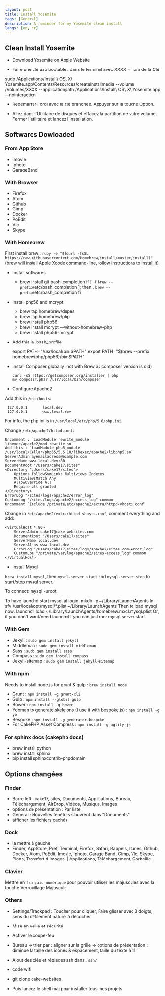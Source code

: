 ```yaml
---
layout: post
title: Install Yosemite
tags: [General]
description: A reminder for my Yosemite clean install
langs: [en, fr]
---
```


## Clean Install Yosemite

- Download Yosemite on Apple Website

- Faire une clé usb bootable : dans le terminal avec XXXX = nom de la Clé

sudo /Applications/Install\ OS\ X\ Yosemite.app/Contents/Resources/createinstallmedia --volume /Volumes/XXXX --applicationpath /Applications/Install\ OS\ X\ Yosemite.app --nointeraction

- Redémarrer l'ordi avec la clé branchée. Appuyer sur la touche Option.

- Allez dans l'Utilitaire de disques et effacez la partition de votre volume.
Fermer l'utilitaire et lancez l'installation.


## Softwares Dowloaded

### From App Store

- Imovie
- Iphoto
- GarageBand

### With Browser

- Firefox
- Atom
- Github
- Gimp
- Docker
- PoEdit
- Vlc
- Skype

### With Homebrew

First install brew : `ruby -e "$(curl -fsSL https://raw.githubusercontent.com/Homebrew/install/master/install)"`
(brew will install Apple Xcode command-line, follow instructions to install it)

- Install softwares

    - brew install git bash-completion
          if [ -f `brew --prefix`/etc/bash_completion ]; then
            . `brew --prefix`/etc/bash_completion
          fi


- Install php56 and mcrypt:

    - brew tap homebrew/dupes
    - brew tap homebrew/php
    - brew install php56
    - brew install mcrypt --without-homebrew-php
    - brew install php56-mcrypt

- Add this in .bash_profile

    export PATH="/usr/local/bin:$PATH"
    export PATH="$(brew --prefix homebrew/php/php56)/bin:$PATH"

- Install Composer globally (not with Brew as composer version is old)

      curl -sS https://getcomposer.org/installer | php
      mv composer.phar /usr/local/bin/composer

- Configure Apache2

Add this in `/etc/hosts`:

     127.0.0.1       local.dev
     127.0.0.1       www.local.dev

For info, the php.ini is in `/usr/local/etc/php/5.6/php.ini`.

Change `/etc/apache2/httpd.conf`:

    Uncomment : `LoadModule rewrite_module  libexec/apache2/mod_rewrite.so`
    Add this : `LoadModule php5_module /usr/local/Cellar/php55/5.5.18/libexec/apache2/libphp5.so`
    ServerAdmin myemailadress@example.com
    ServerName www.local.dev:80
    DocumentRoot "/Users/cake17/sites"
    <Directory "/Users/cake17/sites">
        Options FollowSymLinks Multiviews Indexes
        MultiviewsMatch Any
        AllowOverride All
        Require all granted
    </Directory>
    ErrorLog "/sites/logs/apache2/error_log"
    CustomLog "/sites/logs/apache2/access_log" common
    Uncomment `Include /private/etc/apache2/extra/httpd-vhosts.conf`

Change in `/etc/apache2/extra/httpd-vhosts.conf`, comment everything and add:

    <VirtualHost *:80>
        ServerAdmin cake17@cake-websites.com
        DocumentRoot "/Users/cake17/sites"
        ServerName local.dev
        ServerAlias www.local.dev
        ErrorLog "/Users/cake17/sites/logs/apache2/sites.com-error_log"
        CustomLog "/private/var/log/apache2/sites-access_log" common
    </VirtualHost>


- Install Mysql

`brew install mysql`, then `mysql.server start` and `mysql.server stop` to start/stop mysql server.

To connect:
    mysql -uroot

To have launchd start mysql at login:
    mkdir -p ~/Library/LaunchAgents
    ln -sfv /usr/local/opt/mysql/*.plist ~/Library/LaunchAgents
Then to load mysql now:
    launchctl load ~/Library/LaunchAgents/homebrew.mxcl.mysql.plist
Or, if you don't want/need launchctl, you can just run:
    mysql.server start

### With Gem

- Jekyll : `sudo gem install jekyll`
- Middleman : `sudo gem install middleman`
- Sass : `sudo gem install sass`
- Compass : `sudo gem install compass`
- Jekyll-sitemap : `sudo gem install jekyll-sitemap`

### With npm

Needs to install node.js for grunt & gulp : `brew install node`

- Grunt : `npm install -g grunt-cli`
- Gulp : `npm install --global gulp`
- Bower : `npm install -g bower`
- Yeoman to generate skeletons (I use it with bespoke.js) : `npm install -g yo`
- Bespoke : `npm install -g generator-bespoke`
- For CakePHP Asset Compress : `npm install -g uglify-js`

### For sphinx docs (cakephp docs)

- brew install python
- brew install sphinx
- pip install sphinxcontrib-phpdomain


## Options changées

### Finder

- Barre left : cake17, sites, Documents, Applications, Bureau,
  Téléchargement, AirDrop, Vidéos, Musique, Images
- options de présentation : Par liste
- General : Nouvelles fenêtres s’ouvrent dans "Documents"
- afficher les fichiers cachés

### Dock

- la mettre à gauche
- Finder, AppStore, Pref, Terminal, Firefox, Safari, Rappels, Itunes, Github, Docker, Atom, PoEdit,
  Imovie, Iphoto, Garage Band, Gimp, Vlc, Skype, Plans, Transfert d'images
  || Applications, Téléchargement, Corbeille

### Clavier

Mettre en `français numérique` pour pouvoir utiliser les majuscules avec la touche Verrouillage Majuscule.

### Others

- Settings/Trackpad : Toucher pour cliquer, Faire glisser avec 3 doigts, sens du défilement naturel à décocher
- Mise en veille et sécurité
- Activer le coupe-feu
- Bureau
    => trier par : aligner sur la grille
    => options de présentation : diminue la taille des icônes & espacement, taille du texte à 11
- Ajout des clés et réglages ssh dans `.ssh/`
- code wifi

- git clone cake-websites
- Puis lancez le shell maj pour installer tous mes projets
